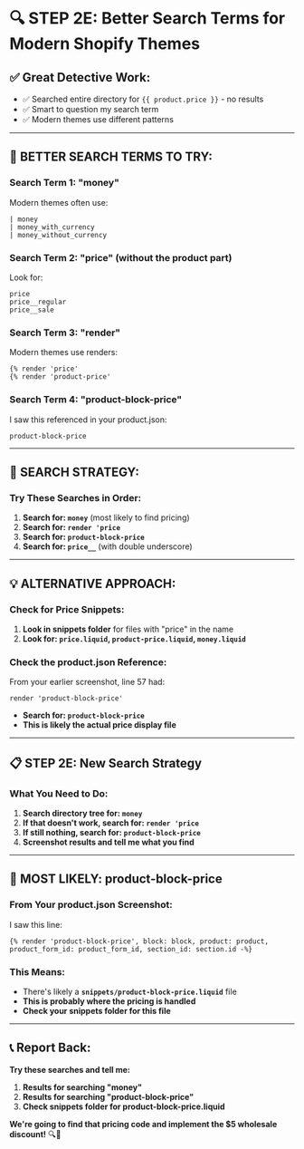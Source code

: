 # 🔍 STEP 2E: Better Search Terms for Modern Shopify Themes

## ✅ **Great Detective Work:**
- ✅ Searched entire directory for `{{ product.price }}` - no results
- ✅ Smart to question my search term
- ✅ Modern themes use different patterns

---

## 🎯 **BETTER SEARCH TERMS TO TRY:**

### **Search Term 1: "money"**
Modern themes often use:
```liquid
| money
| money_with_currency
| money_without_currency
```

### **Search Term 2: "price"** (without the product part)
Look for:
```liquid
price
price__regular
price__sale
```

### **Search Term 3: "render"** 
Modern themes use renders:
```liquid
{% render 'price'
{% render 'product-price'
```

### **Search Term 4: "product-block-price"**
I saw this referenced in your product.json:
```liquid
product-block-price
```

---

## 🔧 **SEARCH STRATEGY:**

### **Try These Searches in Order:**
1. **Search for: `money`** (most likely to find pricing)
2. **Search for: `render 'price`** 
3. **Search for: `product-block-price`**
4. **Search for: `price__`** (with double underscore)

---

## 💡 **ALTERNATIVE APPROACH:**

### **Check for Price Snippets:**
1. **Look in snippets folder** for files with "price" in the name
2. **Look for: `price.liquid`, `product-price.liquid`, `money.liquid`**

### **Check the product.json Reference:**
From your earlier screenshot, line 57 had:
```
render 'product-block-price'
```
- **Search for: `product-block-price`**
- **This is likely the actual price display file**

---

## 📋 **STEP 2E: New Search Strategy**

### **What You Need to Do:**
1. **Search directory tree for: `money`**
2. **If that doesn't work, search for: `render 'price`**
3. **If still nothing, search for: `product-block-price`**
4. **Screenshot results and tell me what you find**

---

## 🎯 **MOST LIKELY: product-block-price**

### **From Your product.json Screenshot:**
I saw this line:
```liquid
{% render 'product-block-price', block: block, product: product, product_form_id: product_form_id, section_id: section.id -%}
```

### **This Means:**
- There's likely a **`snippets/product-block-price.liquid`** file
- **This is probably where the pricing is handled**
- **Check your snippets folder for this file**

---

## 📞 **Report Back:**
**Try these searches and tell me:**
1. **Results for searching "money"**
2. **Results for searching "product-block-price"**
3. **Check snippets folder for product-block-price.liquid**

**We're going to find that pricing code and implement the $5 wholesale discount!** 🔍🚀

